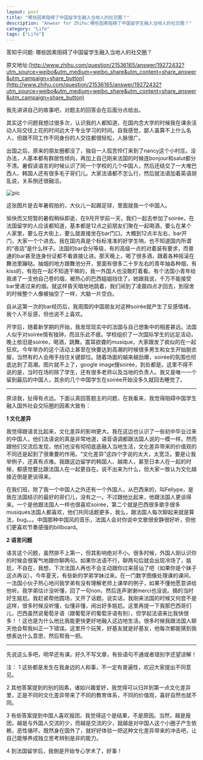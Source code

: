 ```yaml
---
layout: post
title: "哪些因素阻碍了中国留学生融入当地人的社交圈？"
description: "Anwear for Zhihu:哪些因素阻碍了中国留学生融入当地人的社交圈？"
category: "Life"
tags: ["Life"]
---
```


答知乎问题: 哪些因素阻碍了中国留学生融入当地人的社交圈？

原文地址:[http://www.zhihu.com/question/21536165/answer/19272432?utm_source=weibo&utm_medium=weibo_share&utm_content=share_answer&utm_campaign=share_button](http://www.zhihu.com/question/21536165/answer/19272432?utm_source=weibo&utm_medium=weibo_share&utm_content=share_answer&utm_campaign=share_button)

我先讲讲自己的故事吧，对题主的回答会在后面分点给出。

其实这个问题我想过很多次，认识我的人都知道，在国内念大学的时候我在课余活动人际交往上花的时间远大于专业学习的时间。自我感觉，鄙人虽算不上什么名人，但跟不同工作不同身份的人交往都很轻松，人脉很广。

出国之后，原来的朋友圈都没了，独自一人孤苦伶仃来到了nancy这个小村庄。没办法，人基本都有群居性倾向，再加上自己刚来法国的时候连bonjour和salut都分不清。暑假读语言的时候认识了同一个学校的几个中国人，然后还结交了一大堆巴西人、韩国人还有很多毛子哥们儿。大家法语都不怎么行，然后就法语加着英语胡乱说，关系倒还很融洽。

![pic](https://scontent-a-ams.xx.fbcdn.net/hphotos-ash4/387101_10151066630474549_1050471900_n.jpg)

这张图片是去年暑假拍的，大伙儿一起踢足球，里面就我一个中国人。

愉快而又短暂的暑假稍纵即逝，在9月开学前一天，我们一起去参加了soirée，在法国留学的人应该都知道，基本都是12点之前朋友们聚在一起喝酒，要么在某个人家里，要么在大街上，要么就直接坐在bar门口。大概到12点半左右，bar开门，大家一个个进去。我在国内真是个标标准准的好学生呐，也不知道国内所谓的“夜店”是什么样子。法国的bar会分等级，有的高级一点的对着装有要求，而普通的bar甚至连身份证都不看直接让进。那天晚上，喝了很多酒，跟着各种摇滚在舞池里蹦哒。抽烟的地方跟舞池分开，里面有很多二十岁左右的青年抽各种烟，有kiss的，有抱在一起不知道干嘛的，我一外国人也没敢盯着看。有个法国小青年给我递了一支他自己卷的烟，被热心的巴西姐姐挡住了。她跟我说，千万不能接受bar里递过来的烟。就这样昏天暗地地跳着，我们闹到了凌晨四点才回去，到宿舍的时候整个人像被抽空了一样，大脑一片空白。

自从这第一次的bar经历后，我周围的中国朋友对这种soirée就产生了反感情绪，我个人不反感，但也说不上喜欢。

开学后，随着新学期的开始，我发现现实中的法国与自己想象中的相差甚远。法国人似乎对soirée情有独钟，而且乐此不疲。学校组织了一次国际学生的远足活动，晚上依旧是soirée，喝酒，跳舞。震耳欲聋的musique，大家跟发了疯似的在一起狂欢。今年举办的这个活动上甚至在快要达到高潮的时候很多男生和女生开始脱衣服，当然有的人会用手挡住关键部位。随着场面的越来越劲爆，soirée的氛围也彻底达到了高潮。图片就不上了，google image搜soirée，到处都是。这里不得不说的是，当时在场的除了学生，还有很多老师以及当地的负责人。我又是唯一一个留到最后的中国人，其余的几个中国学生在soirée开始没多久就回去睡觉了。

* * *

原谅我，扯得有点远。下面认真回答题主的问题，在我看来，我觉得阻碍中国学生融入国外社会交际圈的因素大致有：

**1 文化差异**

我觉得跟语言比起来，文化差异的影响更大。我在这边也认识了一些初中毕业过来的中国人，他们法语说的真是非常地道，语音语调都跟法国人说的一模一样。然而跟他们交流后发现，他们也没有彻彻底底融入当地生活，文化差异带来的价值观的不同还是起到了很重要的作用。“文化差异”这四个字说的太大，太宽泛。要是让我举例子，还真有点难。我跟这边留学的韩国人、越南人，甚至日本人在一起的时候，都感觉要比跟法国人在一起更自在。说不出来为什么，但大家一致认为文化越接近倒是更谈得来。

在我们班，除了我一个中国人之外还有一个外国人，从巴西来的，叫Fellype，是我在法国结识的最好的哥们儿，没有之一。不过跟他比起来，他跟法国人更谈得来。一个是他跟法国人一样也很喜欢soirée，第二个就是巴西很多歌手很多musiques法国人都喜欢，他们共同话题更多，我么，跟法国人每次聊起来就是算法，bug。。。中国那种中国风的音乐，法国人会对你说中文歌很安静很好听，但他们更喜欢节奏感强的billboard。

**2 语言问题**

语言这个问题，虽然排不上第一，但其影响绝对不小。很多时候，外国人刚认识你的时候会很客气地跟你聊两句。如果你法语不行，聊两句后就会出现冷场了，尴尬，不自在，我想，下次法国人再也不会主动跟你过来搭讪了吧（如果你是个妹子这点再议）。今年夏天，有些新的学弟学妹过来。在一门数字图像处理课的课间，一法国小伙子热心地问我学弟有没有理解老师上课举的例子，如果不懂他愿意讲给他听。我学弟估计没听懂，回了一句non，然后连声谢谢merci也没说。搞的当时好生尴尬。我赶紧帮他圆场，叉开了话题。说实话，我刚来法国的时候又何尝不是这样，很多时候没听懂，似懂非懂，闹出好多尴尬。这里再提一下我那巴西哥们儿，巴西虽然说葡萄牙语（跟葡萄牙的葡萄牙语有别），但学起法语来比我快很多！！这也是为什么他比我能更快更好地融入这边地生活。很多时候我跟法国人聊天他会帮我纠正一下错误。这里开个玩笑，好基友就是好基友，他每次都能猜到我想表达什么意思，然后帮我一把。

* * *

先说这么多吧，明早还有课。好久不写文章，有些语句不通或者错别字还望谅解！

注：
1 这些都是发生在我身边的人和事，不一定有普遍性，欢迎大家提出不同意见。

2 其他答案提到的别的因素，诸如兴趣爱好，我觉得可以归并到第一点文化差异里，正是不同的文化差异带来了不同的教育体系，不同的价值观，喜好自然也就不同。

3 有些答案提到中国人喜欢报团，我觉得这个是结果，不是原因。当然，越是报团，越是与外国人交流的少，而越是交流的少，就越是对中国人这个小圈子产生依赖，恶性循环。既然身在国外了，就好好体验一把这种文化差异带来的冲击吧，让自己能够养成独立思考辨别是非的能力。

4 到法国留学后，我倒是开始专心学术了，好事！
